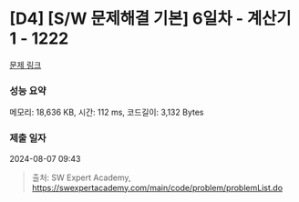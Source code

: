 # [D4] [S/W 문제해결 기본] 6일차 - 계산기1 - 1222 

[문제 링크](https://swexpertacademy.com/main/code/problem/problemDetail.do?contestProbId=AV14mbSaAEwCFAYD) 

### 성능 요약

메모리: 18,636 KB, 시간: 112 ms, 코드길이: 3,132 Bytes

### 제출 일자

2024-08-07 09:43



> 출처: SW Expert Academy, https://swexpertacademy.com/main/code/problem/problemList.do